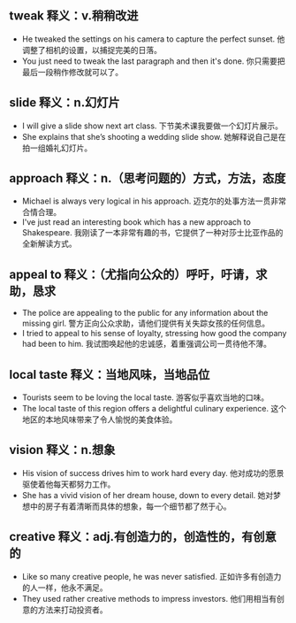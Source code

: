 ## tweak 释义：v.稍稍改进
* He tweaked the settings on his camera to capture the perfect sunset. 他调整了相机的设置，以捕捉完美的日落。
* You just need to tweak the last paragraph and then it's done.
你只需要把最后一段稍作修改就可以了。

## slide 释义：n.幻灯片
* I will give a slide show next art class. 下节美术课我要做一个幻灯片展示。
* She explains that she’s shooting a wedding slide show. 她解释说自己是在拍一组婚礼幻灯片。

## approach 释义：n.（思考问题的）方式，方法，态度
* Michael is always very logical in his approach.
迈克尔的处事方法一贯非常合情合理。
* I've just read an interesting book which has a new approach to Shakespeare.
我刚读了一本非常有趣的书，它提供了一种对莎士比亚作品的全新解读方式。

## appeal to 释义：（尤指向公众的）呼吁，吁请，求助，恳求
* The police are appealing to the public for any information about the missing girl.
警方正向公众求助，请他们提供有关失踪女孩的任何信息。
* I tried to appeal to his sense of loyalty, stressing how good the company had been to him.
我试图唤起他的忠诚感，着重强调公司一贯待他不薄。

## local taste 释义：当地风味，当地品位
* Tourists seem to be loving the local taste. 游客似乎喜欢当地的口味。
* The local taste of this region offers a delightful culinary experience.
这个地区的本地风味带来了令人愉悦的美食体验。

## vision 释义：n.想象
* His vision of success drives him to work hard every day.
他对成功的愿景驱使着他每天都努力工作。
* She has a vivid vision of her dream house, down to every detail.
她对梦想中的房子有着清晰而具体的想象，每一个细节都了然于心。

## creative 释义：adj.有创造力的，创造性的，有创意的
* Like so many creative people, he was never satisfied.
正如许多有创造力的人一样，他永不满足。
* They used rather creative methods to impress investors.
他们用相当有创意的方法来打动投资者。


